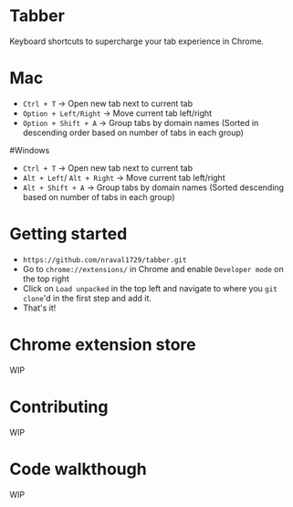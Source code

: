 # Tabber

Keyboard shortcuts to supercharge your tab experience in Chrome.

# Mac
- `Ctrl + T` -> Open new tab next to current tab
- `Option + Left/Right` -> Move current tab left/right
- `Option + Shift + A` -> Group tabs by domain names (Sorted in descending order based on number of tabs in each group)

#Windows
- `Ctrl + T` -> Open new tab next to current tab
- `Alt + Left`/ `Alt + Right` -> Move current tab left/right
- `Alt + Shift + A` -> Group tabs by domain names (Sorted descending based on number of tabs in each group)

# Getting started
- `https://github.com/nraval1729/tabber.git`
- Go to `chrome://extensions/` in Chrome and enable `Developer mode` on the top right
- Click on `Load unpacked` in the top left and navigate to where you `git clone`'d  in the first step and add it.
- That's it!

# Chrome extension store
WIP

# Contributing
WIP

# Code walkthough
WIP